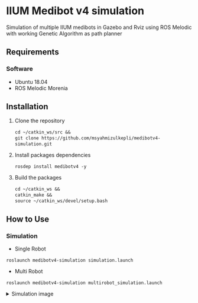 # IIUM Medibot v4 simulation
Simulation of multiple IIUM medibots in Gazebo and Rviz using ROS Melodic with working Genetic Algorithm as path planner


## Requirements

### Software

- Ubuntu 18.04
- ROS Melodic Morenia

## Installation

1.  Clone the repository
    ```shell
    cd ~/catkin_ws/src &&
    git clone https://github.com/msyahmizulkepli/medibotv4-simulation.git
    ```

2.  Install packages dependencies 
    ```shell
    rosdep install medibotv4 -y
    ```

3. Build the packages 
    ```shell
    cd ~/catkin_ws &&
    catkin_make &&
    source ~/catkin_ws/devel/setup.bash
    ```

## How to Use

### Simulation

- Single Robot
```shell
roslaunch medibotv4-simulation simulation.launch
```

- Multi Robot
```shell
roslaunch medibotv4-simulation multirobot_simulation.launch
```

<details>
<summary>Simulation image</summary>
<img src="https://github.com/msyahmizulkepli/medibotv4-simulation/blob/main/medibotv4_simulation.png">
</details>
